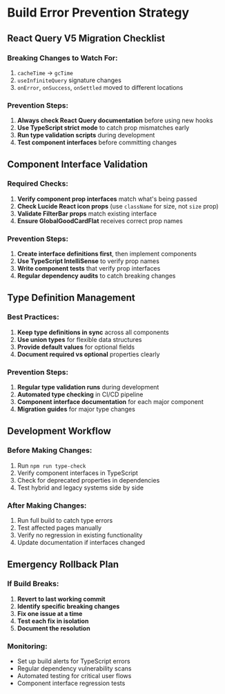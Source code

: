 
# Build Error Prevention Strategy

## React Query V5 Migration Checklist

### Breaking Changes to Watch For:
1. `cacheTime` → `gcTime`
2. `useInfiniteQuery` signature changes
3. `onError`, `onSuccess`, `onSettled` moved to different locations

### Prevention Steps:
1. **Always check React Query documentation** before using new hooks
2. **Use TypeScript strict mode** to catch prop mismatches early
3. **Run type validation scripts** during development
4. **Test component interfaces** before committing changes

## Component Interface Validation

### Required Checks:
1. **Verify component prop interfaces** match what's being passed
2. **Check Lucide React icon props** (use `className` for size, not `size` prop)
3. **Validate FilterBar props** match existing interface
4. **Ensure GlobalGoodCardFlat** receives correct prop names

### Prevention Steps:
1. **Create interface definitions first**, then implement components
2. **Use TypeScript IntelliSense** to verify prop names
3. **Write component tests** that verify prop interfaces
4. **Regular dependency audits** to catch breaking changes

## Type Definition Management

### Best Practices:
1. **Keep type definitions in sync** across all components
2. **Use union types** for flexible data structures
3. **Provide default values** for optional fields
4. **Document required vs optional** properties clearly

### Prevention Steps:
1. **Regular type validation runs** during development
2. **Automated type checking** in CI/CD pipeline
3. **Component interface documentation** for each major component
4. **Migration guides** for major type changes

## Development Workflow

### Before Making Changes:
1. Run `npm run type-check` 
2. Verify component interfaces in TypeScript
3. Check for deprecated properties in dependencies
4. Test hybrid and legacy systems side by side

### After Making Changes:
1. Run full build to catch type errors
2. Test affected pages manually
3. Verify no regression in existing functionality
4. Update documentation if interfaces changed

## Emergency Rollback Plan

### If Build Breaks:
1. **Revert to last working commit**
2. **Identify specific breaking changes**
3. **Fix one issue at a time**
4. **Test each fix in isolation**
5. **Document the resolution**

### Monitoring:
- Set up build alerts for TypeScript errors
- Regular dependency vulnerability scans
- Automated testing for critical user flows
- Component interface regression tests
